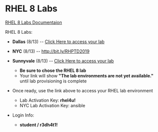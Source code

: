 # RHEL 8 Labs

[RHEL 8 Labs Documentaion](https://github.com/xtophd/RHEL8-Workshop/blob/master/documentation/RHEL8-Workshop.adoc)

RHEL 8 Labs:
 - **Dallas** (8/13) -- [Click Here to access your lab](https://www.opentlc.com/gg/gg.cgi?profile=generic_nasa_mwatkins)
 - **NYC** (8/13) -- http://bit.ly/RHPTD2019
 - **Sunnyvale** (8/13) -- [Click Here to access your lab]()
    * **Be sure to chose the RHEL 8 lab**
    * Your link will show **"The lab environments are not yet available."** until lab provisioning is complete

 - Once ready, use the link above to access your RHEL lab environment
    * Lab Activation Key: **rhel4u!**
    * NYC Lab Activation Key: ansible
   
 - Login Info:
    * **student / r3dh4t1!**
    
